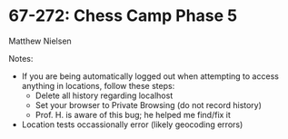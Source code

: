 # 67-272: Chess Camp Phase 5

Matthew Nielsen

Notes:
* If you are being automatically logged out when attempting to access anything in locations, follow these steps:
	* Delete all history regarding localhost
	* Set your browser to Private Browsing (do not record history)
	* Prof. H. is aware of this bug; he helped me find/fix it
* Location tests occassionally error (likely geocoding errors)